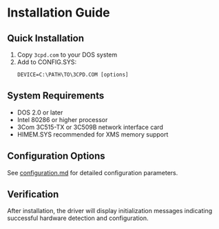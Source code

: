 # Installation Guide

## Quick Installation

1. Copy `3cpd.com` to your DOS system
2. Add to CONFIG.SYS:
   ```
   DEVICE=C:\PATH\TO\3CPD.COM [options]
   ```

## System Requirements

- DOS 2.0 or later
- Intel 80286 or higher processor
- 3Com 3C515-TX or 3C509B network interface card
- HIMEM.SYS recommended for XMS memory support

## Configuration Options

See [configuration.md](configuration.md) for detailed configuration parameters.

## Verification

After installation, the driver will display initialization messages indicating successful hardware detection and configuration.